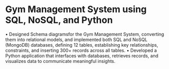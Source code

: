 # Gym Management System using SQL, NoSQL, and Python

• Designed Schema diagramsfor the Gym Management System, converting them into relational models, and implemented both SQL and NoSQL
(MongoDB) databases, defining 12 tables, establishing key relationships, constraints, and inserting 300+ records across all tables.
• Developed a Python application that interfaces with databases, retrieves records, and visualizes data to communicate meaningful insights.
